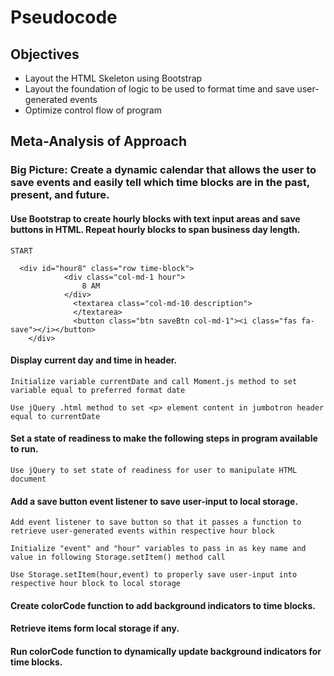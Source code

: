 # Pseudocode

## Objectives

- Layout the HTML Skeleton using Bootstrap
- Layout the foundation of logic to be used to format time and save user-generated events
- Optimize control flow of program

## Meta-Analysis of Approach

### Big Picture: Create a dynamic calendar that allows the user to save events and easily tell which time blocks are in the past, present, and future. 

#### Use Bootstrap to create hourly blocks with text input areas and save buttons in HTML. Repeat hourly blocks to span business day length.
```
START

  <div id="hour8" class="row time-block">
            <div class="col-md-1 hour">
                8 AM
            </div>
              <textarea class="col-md-10 description">
              </textarea>
              <button class="btn saveBtn col-md-1"><i class="fas fa-save"></i></button>
    </div>
```

#### Display current day and time in header. 
```
Initialize variable currentDate and call Moment.js method to set variable equal to preferred format date

Use jQuery .html method to set <p> element content in jumbotron header equal to currentDate 
```

#### Set a state of readiness to make the following steps in program available to run.
```
Use jQuery to set state of readiness for user to manipulate HTML document
```

#### Add a save button event listener to save user-input to local storage.
```
Add event listener to save button so that it passes a function to retrieve user-generated events within respective hour block

Initialize "event" and "hour" variables to pass in as key name and value in following Storage.setItem() method call

Use Storage.setItem(hour,event) to properly save user-input into respective hour block to local storage
```

#### Create colorCode function to add background indicators to time blocks. 

#### Retrieve items form local storage if any.

#### Run colorCode function to dynamically update background indicators for time blocks. 

